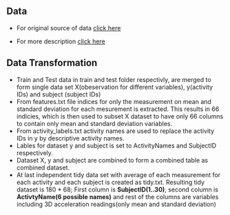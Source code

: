 Data
----

* For original source of data [click here](https://d396qusza40orc.cloudfront.net/getdata%2Fprojectfiles%2FUCI%20HAR%20Dataset.zip)

* For more description [click here](http://archive.ics.uci.edu/ml/datasets/Human+Activity+Recognition+Using+Smartphones)

Data Transformation
-------------------

* Train and Test data in train and test folder respectivly, are merged to form single data set X(obeservation for different variables), y(activity IDs) and subject (subject IDs)
* From features.txt file indices for only the measurement on mean and standard deviation for each mesurement is extracted.
This results in 66 indicies, which is then used to subset X dataset to have only 66 columns to contain only mean and standard deviation variables.
* From activity_labels.txt activity names are used to replace the activity IDs in y by descriptive activity names.
* Lables for dataset y and subject is set to ActivityNames and SubjectID respectively.
* Dataset X, y and subject are combined to form a combined table as combined dataset.
* At last independent tidy data set with average of each measurement for each activity and each subject is created as tidy.txt.
Resulting tidy dataset is 180 * 68; First column is **SubjectID(1..30)**, second column is **ActivtyName(6 possible names)** and rest of the columns are variables including 3D acceleration readings(only mean and standard deviation) 
